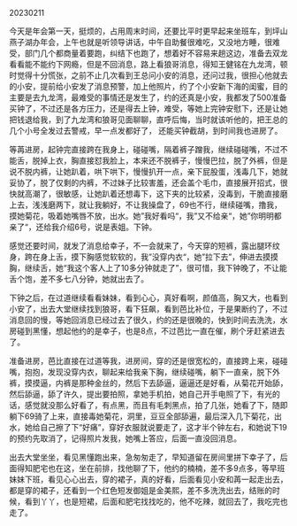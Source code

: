 20230211

今天是年会第一天，挺烦的，占用周末时间，还要比平时更早起来坐班车，到坪山燕子湖办年会，上午也就是听领导讲话，中午自助餐很难吃，又没地方睡，很难受，部门几个都商量着要跑，纠结下也跑了，想着好不容易来趟这边，准备去双龙看看能不能约下网瘾，但是不回消息，路上看狼哥消息，得知王健铭在九龙湾，顿时觉得十分慌张，之前不止几次看到王总问小安的消息，还问过我，很担心他就去的小安，提前给小安发了消息预警，加上他照片，约了个小安新下海的闺蜜，目的主要是去九龙湾，最难受的事情还是发生了，约的还真是小安，我都发了500准备买钟了，不过还是各方压力，还是得去上钟，难受，等她上完钟安慰下，还是让她把钱退给我，到了九龙湾和狼哥见面聊聊，直呼后悔，当时就该听他的，把王总的几个小号全发过去警戒，早一点发都好了， 还能买钟截胡，到时间我也进房了。

等苒进房，起钟完直接跨在我身上，碰碰嘴，隔着裤子蹭我，继续碰碰嘴，不过不能舌，脱掉上衣，胸直接怼我脸上，本来还不脱裤子，慢慢巴拉，脱了外裤，但是说不脱内裤，让她趴着，哄下哄下，慢慢扒开一点，亲下屁股蛋，浅毒几下，她就妥协了，脱了仅剩的内裤，不过妹子比较害羞，还会盖个毛巾，直接展开招式，很快就高潮了，很敏感，让她趴着还想毒下，这下夹的比较紧，没毒到，干脆直接磨上去，浅浅磨两下，就让我躺好，不让我操盘了，69也不行，继续碰嘴，撸我，摸她菊花，吸着她嘴唇不放，出水。她”我好看吗“，我”又不给亲“，她”你明明都亲了“，还给我介绍6号，说是表姐。下钟。

感觉还要时间，就发了消息给幸子，不一会就来了，今天穿的短裤，露出腿环纹身，跨在身上舌，摸下胸感觉软软的，我”没穿内衣“，她”拉下去”，伸进去摸摸胸，继续舌，她“我这个客人上了10多分钟就走了”，很可惜，我下钟晚了，不让能舌个饱，差不多七八分钟，她就出去了。

下钟之后，在过道继续看看妹妹，看到心心，真好看啊，颜值高，胸又大，也看到小安了，出去大堂继续找到狼哥，看下狂飙，看到芭比补位，于是果断约了，不过消息回的慢，等她回消息已经过去了很久，约的还是很晚的，快到时间去洗洗，水房碰到黑懂，想起他约的是幸子，也是8点，不过芭比一直在催，刷个牙赶紧进去了。

准备进房，芭比直接在过道等我，进房间，穿的还是很宽松的，直接跨上来，碰碰嘴，抱抱，发现没穿内衣，聊起来给我亲下胸，继续碰嘴，躺下一直亲，脱下外裤，摸摸逼，内裤是那种金丝的，然后下去舔逼，逼逼还是好看，从菊花开始舔，然后舔逼，舔了许久，提出要拍照，拿她手机拍，她自己开手电照了下，有光的话，感觉就没那么好看了，有点黑，而且有毛刺黑点，拍了几张，她看了下，随即躺下69骑了上来，直接毒她菊花，洞里，豆豆全部舔遍，最后深入几下菊花，出水，她给自己擦了下“好痛”，穿好衣服就说要走了，这才半个钟左右，和她说下19的预约先取消了，记得照片发我，她嘴上答应，后面一直没回消息。

出去大堂坐坐，看见黑懂跑出来，急匆匆走了，早知道留在房间里拼下幸子了，后面得知肥宅也在这，坐在前排，找他聊了下，他约的楠楠，差不多9点多，等早班妹妹下班，看见心心出去，穿的裙子，真的好看，后面看见小安和苒一起走出去，都是穿的裙子，还看到一个红色短发御姐是金美熙，差不多洗洗出去，结账的时候，看到丫丫，也是短裙，后面和肥宅找找吃的，他不吃辣，就回去了，我吃完也走了。

